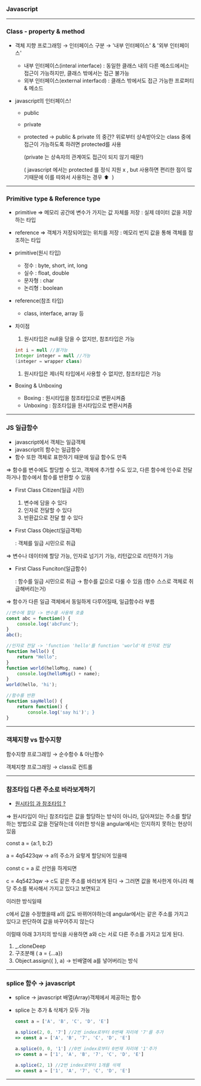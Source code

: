 
### Javascript
---

### Class - property & method

- 객체 지향 프로그래밍 → 인터페이스 구분 → '내부 인터페이스' & '외부 인터페이스'
    - 내부 인터페이스(interal interface) : 동일한 클래스 내의 다른 메소드에서는 접근이 가능하지만, 클래스 밖에서는 접근 불가능
    - 외부 인터페이스(external interfacd) : 클래스 밖에서도 접근 가능한 프로퍼티 & 메소드

- javascript의 인터페이스!
    - public
    - private
    - protected → public & private 의 중간? 위로부터 상속받아오는 class 중에 접근이 가능하도록 하려면 protected를 사용
        
        (private 는 상속자의 관계여도 접근이 되지 않기 때문!)
        
        ( javascript 에서는 protected 를 정식 지원 x , but 사용하면 편리한 점이 많기때문에 이를 따와서 사용하는 경우 ⬆️  )

---

### Primitive type & Reference type

- primitive ⇒ 메모리 공간에 변수가 가지는 값 자체를 저장 : 실제 데이터 값을 저장하는 타입
- reference ⇒ 객체가 저장되어있는 위치를 저장 : 메모리 번지 값을 통해 객체를 참조하는 타입

- primitive(원시 타입)
    - 정수 : byte, short, int, long
    - 실수 : float, double
    - 문자형 : char
    - 논리형 : boolean
- reference(참조 타입)
    - class, interface, array 등

- 차이점
    1. 원시타입은 null을 담을 수 없지만, 참조타입은 가능
    
    ```java
    int i = null //불가능
    Integer integer = null //가능
    (integer = wrapper class)
    ```
    
    1. 원시타입은 제너릭 타입에서 사용할 수 없지만, 참조타입은 가능

- Boxing & Unboxing
    - Boxing : 원시타입을 참조타입으로 변환시켜줌
    - Unboxing : 참조타입을 원시타입으로 변환시켜줌

---
### JS 일급함수

- javascript에서 객체는 일급객체
- javascript의 함수는 일급함수
- 함수 또한 객체로 표한하기 때문에 일급 함수도 만족

⇒ 함수를 변수에도 할당할 수 있고, 객체에 추가할 수도 있고, 다른 함수에 인수로 전달하거나 함수에서 함수를 반환할 수 있음

- First Class Citizen(일급 시민)
    1. 변수에 담을 수 있다
    2. 인자로 전달할 수 있다
    3. 반환값으로 전달 할 수 있다

- First Class Object(일급객체)
    
    : 객체를 일급 시민으로 취급
    

⇒ 변수나 데이터에 할당 가능, 인자로 넘기기 가능, 리턴값으로 리턴하기 가능

- First Class Funciton(일급함수)
    
    : 함수를 일급 시민으로 취급 → 함수를 값으로 다룰 수 있음 (함수 스스로 객체로 취급해버리는거)
    

⇒ 함수가 다른 일급 객체에서 동일하게 다루어질때, 일급함수라 부름

```jsx
//변수에 할당 -> 변수를 사용해 호출
const abc = function() {
	console.log('abcFunc');
}
abc();

//인자로 전달 -> 'function 'hello'를 function 'world'에 인자로 전달
function hello() {
	return "Hello";
}
function world(helloMsg, name) {
	console.log(helloMsg() + name);
}
world(hello, 'hi');

//함수를 반환
function sayHello() {
	return function() {
		console.log('say hi')';	}
}
```
---

### 객체지향 vs 함수지향
함수지향 프로그래밍 → 순수함수 & 아닌함수

객체지향 프로그래밍 → class로 컨트롤

---

### 참조타입 다른 주소로 바라보게하기

- [원시타입 과 참조타입 ?](https://www.notion.so/IONIC-memo-45e54490496b4b3ca2e8f4f328b47135)

⇒  원시타입이 아닌 참조타입은 값을 할당하는 방식이 아니라, 담아져있는 주소를 할당하는 방법으로 값을 전달하는데 이러한 방식을 angular에서는 인지하지 못하는 현상이 있음

const a = {a:1, b:2}

a = 4q5423qw → a의 주소가 요렇게 할당되어 있을때

const c = a 로 선언을 하게되면

c = 4q5423qw → c도 같은 주소를 바라보게 된다 → 그러면 값을 복사한게 아니라 해당 주소를 복사해서 가지고 있다고 보면되고

이러한 방식일때

c에서 값을 수정했을때 a의 값도 바뀌어야하는데 angular에서는 같은 주소를 가지고 있다고 판단하여 값을 바꾸어주지 않는다

이럴때 아래 3가지의 방식을 사용하면 a와 c는 서로 다른 주소를 가지고 있게 된다.

1. _.cloneDeep
2. 구조분해 ( a = {...a})
3. Object.assign({ }, a) → 빈배열에 a를 넣어버리는 방식

---

### splice 함수 → javascript

- splice → javascript 배열(Array)객체에서 제공하는 함수
- splice 는 추가 & 삭제가 모두 가능
    
    ```jsx
    const a = ['A', 'B', 'C', 'D', 'E']
    
    a.splice(2, 0, '7'] //2번 index로부터 0번째 자리에 '7'를 추가
    => const a = ['A', 'B', '7', 'C', 'D', 'E']
    
    a.splice(0, 0, '1'] //0번 index로부터 0번재 자리에 '1'추가
    => const a = ['1', 'A', 'B', '7', 'C', 'D', 'E']
    
    a.splice(2, 1) //2번 index로부터 1개를 삭제
    => const a = ['1', 'A', '7', 'C', 'D', 'E']
    ```
    
---

